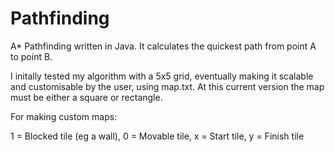 # Pathfinding
A* Pathfinding written in Java. It calculates the quickest path from point A to point B.

I initally tested my algorithm with a 5x5 grid, eventually making it scalable and customisable by the user, using map.txt. At this current version the map must be either a square or rectangle.

For making custom maps:

1 = Blocked tile (eg a wall),
0 = Movable tile,
x = Start tile,
y = Finish tile
